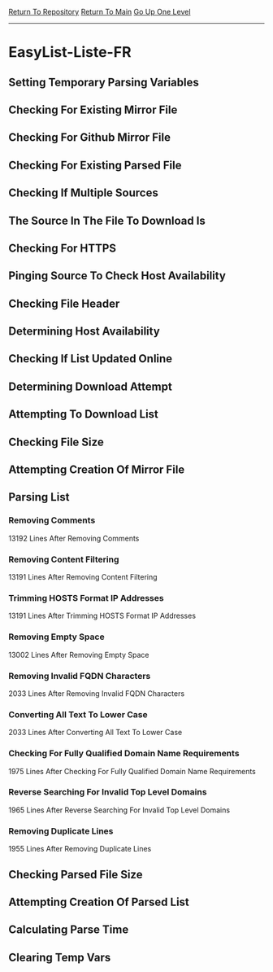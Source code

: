 [Return To Repository](https://github.com/deathbybandaid/piholeparser/)
[Return To Main](https://github.com/deathbybandaid/piholeparser/blob/master/RecentRunLogs/Mainlog.md)
[Go Up One Level](https://github.com/deathbybandaid/piholeparser/blob/master/RecentRunLogs/TopLevelScripts/30-Processing-Blacklists.md)
____________________________________
# EasyList-Liste-FR
## Setting Temporary Parsing Variables
## Checking For Existing Mirror File
## Checking For Github Mirror File
## Checking For Existing Parsed File
## Checking If Multiple Sources
## The Source In The File To Download Is
## Checking For HTTPS
## Pinging Source To Check Host Availability
## Checking File Header
## Determining Host Availability
## Checking If List Updated Online
## Determining Download Attempt
## Attempting To Download List
## Checking File Size
## Attempting Creation Of Mirror File
## Parsing List
### Removing Comments
13192 Lines After Removing Comments
### Removing Content Filtering
13191 Lines After Removing Content Filtering
### Trimming HOSTS Format IP Addresses
13191 Lines After Trimming HOSTS Format IP Addresses
### Removing Empty Space
13002 Lines After Removing Empty Space
### Removing Invalid FQDN Characters
2033 Lines After Removing Invalid FQDN Characters
### Converting All Text To Lower Case
2033 Lines After Converting All Text To Lower Case
### Checking For Fully Qualified Domain Name Requirements
1975 Lines After Checking For Fully Qualified Domain Name Requirements
### Reverse Searching For Invalid Top Level Domains
1965 Lines After Reverse Searching For Invalid Top Level Domains
### Removing Duplicate Lines
1955 Lines After Removing Duplicate Lines
## Checking Parsed File Size
## Attempting Creation Of Parsed List
## Calculating Parse Time
## Clearing Temp Vars

